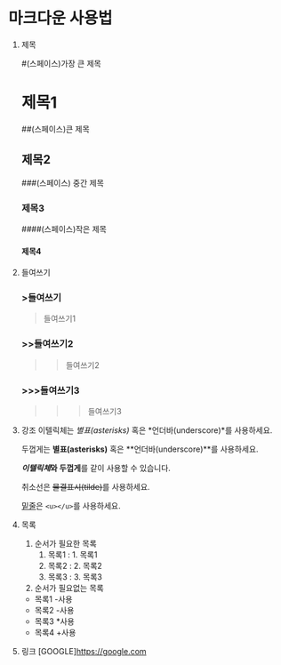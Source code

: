 # 마크다운 사용법

1. 제목

   #(스페이스)가장 큰 제목

   # 제목1

   ##(스페이스)큰 제목

   ## 제목2

   ###(스페이스) 중간 제목

   ### 제목3

   ####(스페이스)작은 제목

   #### 제목4

2. 들여쓰기
   ### >들여쓰기
   > 들여쓰기1
   ### >>들여쓰기2
   > > 들여쓰기2
   ### >>>들여쓰기3
   > > > 들여쓰기3
3. 강조
   이텔릭체는 _별표(asterisks)_ 혹은 *언더바(underscore)*를 사용하세요.

   두껍게는 **별표(asterisks)** 혹은 **언더바(underscore)**를 사용하세요.

   ***이텔릭체*와 두껍게**를 같이 사용할 수 있습니다.

   취소선은 ~~물결표시(tilde)~~를 사용하세요.

   <u>밑줄</u>은 `<u></u>`를 사용하세요.

4. 목록

   1. 순서가 필요한 목록
      1. 목록1 : 1. 목록1
      2. 목록2 : 2. 목록2
      3. 목록3 : 3. 목록3
   2. 순서가 필요없는 목록

   - 목록1 -사용
   - 목록2 -사용

   * 목록3 \*사용

   - 목록4 +사용

5. 링크
   [GOOGLE]<https://google.com>
